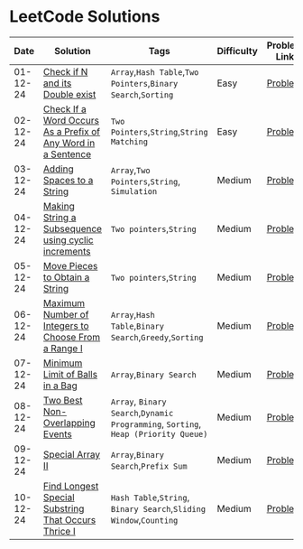 # LeetCode Solutions
|  Date  |  Solution  |  Tags  |  Difficulty  |  Problem Link |
| --- | --- | --- | --- | --- |
|  01-12-24  |  [Check if N and its Double exist](https://github.com/surya8980/December-2024-Daily-Problems/blob/main/LeetCode/01-Dec-2024/Check%20If%20N%20and%20Its%20Double%20Exist.java)  |  `Array`,`Hash Table`,`Two Pointers`,`Binary Search`,`Sorting`  |  Easy  | [Problem](https://leetcode.com/problems/check-if-n-and-its-double-exist/description/?envType=daily-question&envId=2024-12-01)   |
| 02-12-24 |[Check If a Word Occurs As a Prefix of Any Word in a Sentence](https://github.com/surya8980/December-2024-Daily-Problems/blob/main/LeetCode/02-Dec-2024/Check%20If%20a%20Word%20Occurs%20As%20a%20Prefix%20of%20Any%20Word%20in%20a%20Sentence.java)| `Two Pointers`,`String`,`String Matching`| Easy | [Problem](https://leetcode.com/problems/check-if-a-word-occurs-as-a-prefix-of-any-word-in-a-sentence/description/?envType=daily-question&envId=2024-12-02)
| 03-12-24 | [Adding Spaces to a String](https://github.com/surya8980/December-2024-Daily-Problems/blob/main/LeetCode/03-Dec-2024/Adding%20Spaces%20to%20a%20String.java) | `Array`,`Two Pointers`,`String`, `Simulation` | Medium |[Problem](https://leetcode.com/problems/adding-spaces-to-a-string/description/)
| 04-12-24 | [Making String a Subsequence using cyclic increments](https://github.com/surya8980/December-2024-Daily-Problems/blob/main/LeetCode/04-Dec-2024/Make%20String%20a%20Subsequence%20Using%20Cyclic%20Increments.java) |`Two pointers`,`String`| Medium| [Problem](https://leetcode.com/problems/make-string-a-subsequence-using-cyclic-increments/description/) |
| 05-12-24 | [Move Pieces to Obtain a String](https://github.com/surya8980/December-2024-Daily-Problems/blob/main/LeetCode/05-Dec-2024/Move%20pieces%20to%20Obtain%20a%20String.java)| `Two pointers`,`String`| Medium| [Problem](https://leetcode.com/problems/move-pieces-to-obtain-a-string/description/) |
| 06-12-24 | [Maximum Number of Integers to Choose From a Range I](https://github.com/surya8980/December-2024-Daily-Problems/blob/main/LeetCode/06-Dec-2024/Maximum%20Number%20of%20Integers%20to%20Choose%20From%20a%20Range%20I.java)| `Array`,`Hash Table`,`Binary Search`,`Greedy`,`Sorting` | Medium| [Problem](https://leetcode.com/problems/maximum-number-of-integers-to-choose-from-a-range-i/description/?envType=daily-question&envId=2024-12-06)|
| 07-12-24 | [Minimum Limit of Balls in a Bag](https://github.com/surya8980/December-2024-Daily-Problems/blob/main/LeetCode/07-Dec-2024/Minimum%20Limit%20of%20Balls%20in%20a%20Bag.java) | `Array`,`Binary Search` | Medium | [Problem](https://leetcode.com/problems/minimum-limit-of-balls-in-a-bag/description/)|
| 08-12-24 | [Two Best Non-Overlapping Events](https://github.com/surya8980/December-2024-Daily-Problems/blob/main/LeetCode/08-Dec-2024/Two%20Best%20Non-Overlapping%20Events.java) | `Array`, `Binary Search`,`Dynamic Programming`, `Sorting`, `Heap (Priority Queue)` | Medium | [Problem](https://leetcode.com/problems/two-best-non-overlapping-events/description/)|
| 09-12-24 |  [Special Array II](https://github.com/surya8980/December-2024-Daily-Problems/blob/main/LeetCode/09-Dec-2024/Special%20Array%20II-%20Optimal%20Approach.java) |`Array`,`Binary Search`,`Prefix Sum`| Medium | [Problem](https://leetcode.com/problems/special-array-ii/description/?envType=daily-question&envId=2024-12-09)
|10-12-24 | [Find Longest Special Substring That Occurs Thrice I](https://github.com/surya8980/December-2024-Daily-Problems/blob/main/LeetCode/10-Dec-2024/Find%20Longest%20Special%20Substring%20That%20Occurs%20Thrice%20I.java) | `Hash Table`,`String`, `Binary Search`,`Sliding Window`,`Counting` | Medium | [Problem](https://leetcode.com/problems/find-longest-special-substring-that-occurs-thrice-i/description/)
